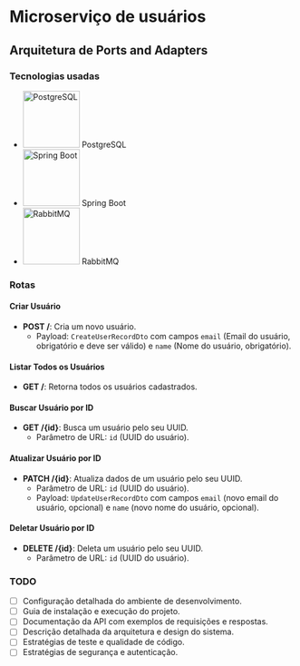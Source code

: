 # Microserviço de usuários

## Arquitetura de Ports and Adapters

### Tecnologias usadas
- <img src="https://upload.wikimedia.org/wikipedia/commons/2/29/Postgresql_elephant.svg" width="100" height="100" alt="PostgreSQL"/> PostgreSQL
- <img src="https://upload.wikimedia.org/wikipedia/commons/4/44/Spring_Framework_Logo_2018.svg" width="100" height="100" alt="Spring Boot"/> Spring Boot
- <img src="https://upload.wikimedia.org/wikipedia/commons/7/71/RabbitMQ_logo.svg" width="100" height="100" alt="RabbitMQ"/> RabbitMQ


### Rotas

#### Criar Usuário
- **POST /**: Cria um novo usuário.
  - Payload: `CreateUserRecordDto` com campos `email` (Email do usuário, obrigatório e deve ser válido) e `name` (Nome do usuário, obrigatório).

#### Listar Todos os Usuários
- **GET /**: Retorna todos os usuários cadastrados.

#### Buscar Usuário por ID
- **GET /{id}**: Busca um usuário pelo seu UUID.
  - Parâmetro de URL: `id` (UUID do usuário).

#### Atualizar Usuário por ID
- **PATCH /{id}**: Atualiza dados de um usuário pelo seu UUID.
  - Parâmetro de URL: `id` (UUID do usuário).
  - Payload: `UpdateUserRecordDto` com campos `email` (novo email do usuário, opcional) e `name` (novo nome do usuário, opcional).

#### Deletar Usuário por ID
- **DELETE /{id}**: Deleta um usuário pelo seu UUID.
  - Parâmetro de URL: `id` (UUID do usuário).

### TODO
- [ ] Configuração detalhada do ambiente de desenvolvimento.
- [ ] Guia de instalação e execução do projeto.
- [ ] Documentação da API com exemplos de requisições e respostas.
- [ ] Descrição detalhada da arquitetura e design do sistema.
- [ ] Estratégias de teste e qualidade de código.
- [ ] Estratégias de segurança e autenticação.
